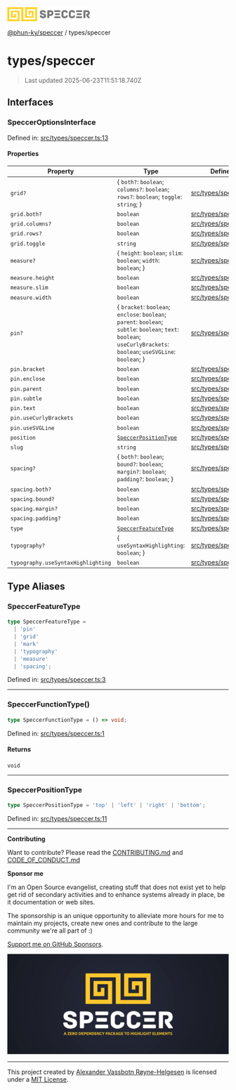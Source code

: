 <div><img alt="SPECCER logo" src="https://raw.githubusercontent.com/phun-ky/speccer/main/public/logo-speccer-horizontal-colored-package.svg?raw=true" style="max-height:32px;"/></div>

[@phun-ky/speccer](../README.md) / types/speccer

# types/speccer

> Last updated 2025-06-23T11:51:18.740Z

## Interfaces

### SpeccerOptionsInterface

Defined in:
[src/types/speccer.ts:13](https://github.com/phun-ky/speccer/blob/main/src/types/speccer.ts#L13)

#### Properties

| Property                              | Type                                                                                                                                                                 | Defined in                                                                                       |
| ------------------------------------- | -------------------------------------------------------------------------------------------------------------------------------------------------------------------- | ------------------------------------------------------------------------------------------------ |
| <a id="grid"></a> `grid?`             | { `both?`: `boolean`; `columns?`: `boolean`; `rows?`: `boolean`; `toggle`: `string`; }                                                                               | [src/types/speccer.ts:40](https://github.com/phun-ky/speccer/blob/main/src/types/speccer.ts#L40) |
| `grid.both?`                          | `boolean`                                                                                                                                                            | [src/types/speccer.ts:42](https://github.com/phun-ky/speccer/blob/main/src/types/speccer.ts#L42) |
| `grid.columns?`                       | `boolean`                                                                                                                                                            | [src/types/speccer.ts:44](https://github.com/phun-ky/speccer/blob/main/src/types/speccer.ts#L44) |
| `grid.rows?`                          | `boolean`                                                                                                                                                            | [src/types/speccer.ts:43](https://github.com/phun-ky/speccer/blob/main/src/types/speccer.ts#L43) |
| `grid.toggle`                         | `string`                                                                                                                                                             | [src/types/speccer.ts:41](https://github.com/phun-ky/speccer/blob/main/src/types/speccer.ts#L41) |
| <a id="measure"></a> `measure?`       | { `height`: `boolean`; `slim`: `boolean`; `width`: `boolean`; }                                                                                                      | [src/types/speccer.ts:26](https://github.com/phun-ky/speccer/blob/main/src/types/speccer.ts#L26) |
| `measure.height`                      | `boolean`                                                                                                                                                            | [src/types/speccer.ts:28](https://github.com/phun-ky/speccer/blob/main/src/types/speccer.ts#L28) |
| `measure.slim`                        | `boolean`                                                                                                                                                            | [src/types/speccer.ts:27](https://github.com/phun-ky/speccer/blob/main/src/types/speccer.ts#L27) |
| `measure.width`                       | `boolean`                                                                                                                                                            | [src/types/speccer.ts:29](https://github.com/phun-ky/speccer/blob/main/src/types/speccer.ts#L29) |
| <a id="pin"></a> `pin?`               | { `bracket`: `boolean`; `enclose`: `boolean`; `parent`: `boolean`; `subtle`: `boolean`; `text`: `boolean`; `useCurlyBrackets`: `boolean`; `useSVGLine`: `boolean`; } | [src/types/speccer.ts:17](https://github.com/phun-ky/speccer/blob/main/src/types/speccer.ts#L17) |
| `pin.bracket`                         | `boolean`                                                                                                                                                            | [src/types/speccer.ts:18](https://github.com/phun-ky/speccer/blob/main/src/types/speccer.ts#L18) |
| `pin.enclose`                         | `boolean`                                                                                                                                                            | [src/types/speccer.ts:19](https://github.com/phun-ky/speccer/blob/main/src/types/speccer.ts#L19) |
| `pin.parent`                          | `boolean`                                                                                                                                                            | [src/types/speccer.ts:21](https://github.com/phun-ky/speccer/blob/main/src/types/speccer.ts#L21) |
| `pin.subtle`                          | `boolean`                                                                                                                                                            | [src/types/speccer.ts:20](https://github.com/phun-ky/speccer/blob/main/src/types/speccer.ts#L20) |
| `pin.text`                            | `boolean`                                                                                                                                                            | [src/types/speccer.ts:22](https://github.com/phun-ky/speccer/blob/main/src/types/speccer.ts#L22) |
| `pin.useCurlyBrackets`                | `boolean`                                                                                                                                                            | [src/types/speccer.ts:24](https://github.com/phun-ky/speccer/blob/main/src/types/speccer.ts#L24) |
| `pin.useSVGLine`                      | `boolean`                                                                                                                                                            | [src/types/speccer.ts:23](https://github.com/phun-ky/speccer/blob/main/src/types/speccer.ts#L23) |
| <a id="position"></a> `position`      | [`SpeccerPositionType`](#speccerpositiontype)                                                                                                                        | [src/types/speccer.ts:15](https://github.com/phun-ky/speccer/blob/main/src/types/speccer.ts#L15) |
| <a id="slug"></a> `slug`              | `string`                                                                                                                                                             | [src/types/speccer.ts:14](https://github.com/phun-ky/speccer/blob/main/src/types/speccer.ts#L14) |
| <a id="spacing"></a> `spacing?`       | { `both?`: `boolean`; `bound?`: `boolean`; `margin?`: `boolean`; `padding?`: `boolean`; }                                                                            | [src/types/speccer.ts:34](https://github.com/phun-ky/speccer/blob/main/src/types/speccer.ts#L34) |
| `spacing.both?`                       | `boolean`                                                                                                                                                            | [src/types/speccer.ts:37](https://github.com/phun-ky/speccer/blob/main/src/types/speccer.ts#L37) |
| `spacing.bound?`                      | `boolean`                                                                                                                                                            | [src/types/speccer.ts:38](https://github.com/phun-ky/speccer/blob/main/src/types/speccer.ts#L38) |
| `spacing.margin?`                     | `boolean`                                                                                                                                                            | [src/types/speccer.ts:35](https://github.com/phun-ky/speccer/blob/main/src/types/speccer.ts#L35) |
| `spacing.padding?`                    | `boolean`                                                                                                                                                            | [src/types/speccer.ts:36](https://github.com/phun-ky/speccer/blob/main/src/types/speccer.ts#L36) |
| <a id="type"></a> `type`              | [`SpeccerFeatureType`](#speccerfeaturetype)                                                                                                                          | [src/types/speccer.ts:16](https://github.com/phun-ky/speccer/blob/main/src/types/speccer.ts#L16) |
| <a id="typography"></a> `typography?` | { `useSyntaxHighlighting`: `boolean`; }                                                                                                                              | [src/types/speccer.ts:31](https://github.com/phun-ky/speccer/blob/main/src/types/speccer.ts#L31) |
| `typography.useSyntaxHighlighting`    | `boolean`                                                                                                                                                            | [src/types/speccer.ts:32](https://github.com/phun-ky/speccer/blob/main/src/types/speccer.ts#L32) |

## Type Aliases

### SpeccerFeatureType

```ts
type SpeccerFeatureType =
  | 'pin'
  | 'grid'
  | 'mark'
  | 'typography'
  | 'measure'
  | 'spacing';
```

Defined in:
[src/types/speccer.ts:3](https://github.com/phun-ky/speccer/blob/main/src/types/speccer.ts#L3)

---

### SpeccerFunctionType()

```ts
type SpeccerFunctionType = () => void;
```

Defined in:
[src/types/speccer.ts:1](https://github.com/phun-ky/speccer/blob/main/src/types/speccer.ts#L1)

#### Returns

`void`

---

### SpeccerPositionType

```ts
type SpeccerPositionType = 'top' | 'left' | 'right' | 'bottom';
```

Defined in:
[src/types/speccer.ts:11](https://github.com/phun-ky/speccer/blob/main/src/types/speccer.ts#L11)

---

**Contributing**

Want to contribute? Please read the
[CONTRIBUTING.md](https://github.com/phun-ky/speccer/blob/main/CONTRIBUTING.md)
and
[CODE_OF_CONDUCT.md](https://github.com/phun-ky/speccer/blob/main/CODE_OF_CONDUCT.md)

**Sponsor me**

I'm an Open Source evangelist, creating stuff that does not exist yet to help
get rid of secondary activities and to enhance systems already in place, be it
documentation or web sites.

The sponsorship is an unique opportunity to alleviate more hours for me to
maintain my projects, create new ones and contribute to the large community
we're all part of :)

[Support me on GitHub Sponsors](https://github.com/sponsors/phun-ky).

![Speccer banner, with logo and slogan: A zero dependency package to annotate or highlight elements](https://github.com/phun-ky/speccer/blob/main/public/speccer-banner.png?raw=true)

---

This project created by [Alexander Vassbotn Røyne-Helgesen](http://phun-ky.net)
is licensed under a [MIT License](https://choosealicense.com/licenses/mit/).

